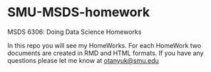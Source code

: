 # SMU-MSDS-homework
MSDS 6306:  Doing Data Science Homeworks

In this repo you will see my HomeWorks. For each HomeWork two documents are created in RMD and HTML formats.
If you have any questions please let me know at otanyuk@smu.edu
